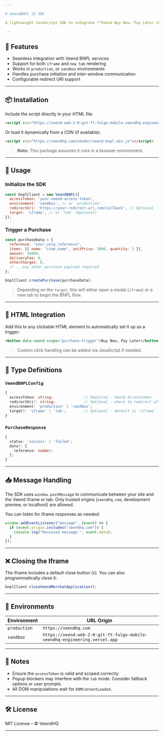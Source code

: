 ```yaml
---

# VeendBNPL JS SDK

A lightweight JavaScript SDK to integrate **Veend Buy Now, Pay Later (BNPL)** functionality into your merchant website or application.

---
```


## 🔧 Features

- Seamless integration with Veend BNPL services
- Support for both `iframe` and `new tab` rendering
- Works in `production`, or `sandbox` environments
- Handles purchase initiation and inter-window communication
- Configurable redirect URI support

---

## 📦 Installation

Include the script directly in your HTML file:

```html
<script src="https://veend-web-2-0-git-ft-fulgo-mobile-veendhq-engineering.vercel.app/vendor/veend-bnpl.min.js"></script>
```

Or load it dynamically from a CDN (if available):

```html
<script src="https://veendhq.com/vendor/veend-bnpl.min.js"></script>
```

> **Note:** This package assumes it runs in a browser environment.

---

## 🚀 Usage

### Initialize the SDK

```javascript
const bnplClient = new VeendBNPL({
  accessToken: 'your-veend-access-token',
  environment: 'sandbox', // or 'production'
  redirectUri: 'https://your-redirect-url.com/callback', // Optional
  target: 'iframe', // or 'tab' (Optional)
});
```

### Trigger a Purchase

```javascript
const purchaseData = {
  reference: "your_uniq_reference",
  items: [{ name: "item_name", unitPrice: 3000, quantity: 1 }],
  amount: 50000,
  deliveryFee: 0,
  otherCharges: 0,
  // ...any other purchase payload required
};

bnplClient.createPurchase(purchaseData);
```

> Depending on the `target`, this will either open a modal (`iframe`) or a new tab to begin the BNPL flow.

---

## 🔘 HTML Integration

Add this to any clickable HTML element to automatically set it up as a trigger:

```html
<button data-veend-scope="purchase-trigger">Buy Now, Pay Later</button>
```

> Custom click handling can be added via JavaScript if needed.

---

## 📄 Type Definitions

### `VeendBNPLConfig`

```ts
{
  accessToken: string;              // Required - Veend Accesstoken
  redirectUri?: string;             // Optional - where to redirect after flow
  environment: 'production' | 'sandbox';
  target?: 'iframe' | 'tab';        // Optional - default is 'iframe'
}
```

### `PurchaseResponse`

```ts
{
  status: 'success' | 'failed';
  data?: {
    reference: number;
  };
}
```

---

## 📥 Message Handling

The SDK uses `window.postMessage` to communicate between your site and the Veend iframe or tab. Only trusted origins (`veendhq.com`, development preview, or localhost) are allowed.

You can listen for iframe responses as needed:

```js
window.addEventListener("message", (event) => {
  if (event.origin.includes("veendhq.com")) {
    console.log("Received message:", event.data);
  }
});
```

---

## ❌ Closing the Iframe

The iframe includes a default close button (`X`). You can also programmatically close it:

```javascript
bnplClient.closeVeendMerchatApplication();
```

---

## 🧪 Environments

| Environment | URL Origin                                 |
|-------------|---------------------------------------------|
| `production` | `https://veendhq.com`                      |
| `sandbox`    | `https://veend-web-2-0-git-ft-fulgo-mobile-veendhq-engineering.vercel.app` |

---

## 📎 Notes

- Ensure the `accessToken` is valid and scoped correctly.
- Popup blockers may interfere with the `tab` mode. Consider fallback options or user prompts.
- All DOM manipulations wait for `DOMContentLoaded`.

---

## 🛠 License

MIT License – © VeendHQ

---
